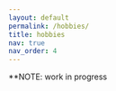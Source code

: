 ```yaml
---
layout: default
permalink: /hobbies/
title: hobbies
nav: true
nav_order: 4
---
```


\*\*NOTE: work in progress
